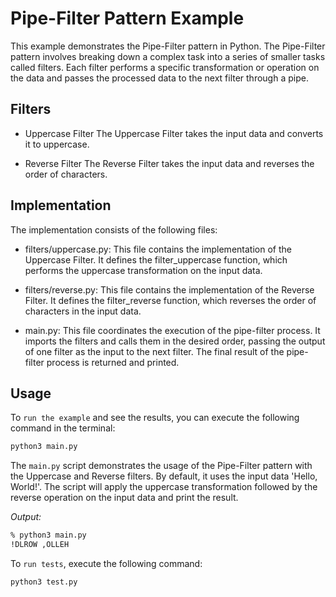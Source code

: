# Pipe-Filter Pattern Example
This example demonstrates the Pipe-Filter pattern in Python. The Pipe-Filter pattern involves breaking down a complex task into a series of smaller tasks called filters. Each filter performs a specific transformation or operation on the data and passes the processed data to the next filter through a pipe.

## Filters

- Uppercase Filter
The Uppercase Filter takes the input data and converts it to uppercase.

- Reverse Filter
The Reverse Filter takes the input data and reverses the order of characters.

## Implementation

The implementation consists of the following files:

- filters/uppercase.py: This file contains the implementation of the Uppercase Filter. It defines the filter_uppercase function, which performs the uppercase transformation on the input data.

- filters/reverse.py: This file contains the implementation of the Reverse Filter. It defines the filter_reverse function, which reverses the order of characters in the input data.

- main.py: This file coordinates the execution of the pipe-filter process. It imports the filters and calls them in the desired order, passing the output of one filter as the input to the next filter. The final result of the pipe-filter process is returned and printed.

## Usage

To `run the example` and see the results, you can execute the following command in the terminal:

```zsh
python3 main.py
```

The `main.py` script demonstrates the usage of the Pipe-Filter pattern with the Uppercase and Reverse filters. By default, it uses the input data 'Hello, World!'. The script will apply the uppercase transformation followed by the reverse operation on the input data and print the result.

*Output:*
```zsh
% python3 main.py
!DLROW ,OLLEH
```

To `run tests`, execute the following command:

```zsh
python3 test.py
```
